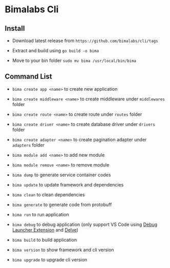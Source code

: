 # Bimalabs Cli

## Install

- Download latest release from `https://github.com/bimalabs/cli/tags`

- Extract and build using `go build -o bima`

- Move to your bin folder `sudo mv bima /usr/local/bin/bima`

## Command List

- `bima create app <name>` to create new application

- `bima create middleware <name>` to create middleware under `middlewares` folder

- `bima create route <name>` to create route under `routes` folder

- `bima create driver <name>` to create database driver under `drivers` folder

- `bima create adapter <name>` to create pagination adapter under `adapters` folder

- `bima module add <name>` to add new module

- `bima module remove <name>` to remove module

- `bima dump` to generate service container codes

- `bima update` to update framework and dependencies

- `bima clean` to clean dependencies

- `bima generate` to generate code from protobuff

- `bima run` to run application

- `bima debug` to debug application (only support VS Code using [Debug Launcher Extension](https://marketplace.visualstudio.com/items?itemName=fabiospampinato.vscode-debug-launcher) and [Delve](https://github.com/go-delve/delve/tree/master/Documentation/installation))

- `bima build` to build application

- `bima version` to show framework and cli version

- `bima upgrade` to upgrade cli version
